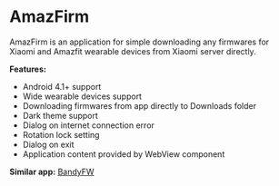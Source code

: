 # AmazFirm
AmazFirm is an application for simple downloading any firmwares for Xiaomi and Amazfit wearable devices from Xiaomi server directly.

**Features:**
* Android 4.1+ support
* Wide wearable devices support
* Downloading firmwares from app directly to Downloads folder
* Dark theme support
* Dialog on internet connection error
* Rotation lock setting
* Dialog on exit
* Application content provided by WebView component

**Similar app:** [BandyFW](https://github.com/AndyER03/BandyFW)
